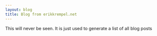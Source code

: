 ```yaml
---
layout: blog
title: Blog from erikkrempel.net 
---
```


This will never be seen. It is just used to generate a list of all blog posts

